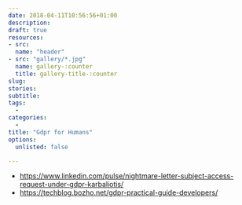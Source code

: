 ```yaml
---
date: 2018-04-11T10:56:56+01:00
description: 
draft: true
resources: 
- src: 
  name: "header"
- src: "gallery/*.jpg"
  name: gallery-:counter
  title: gallery-title-:counter
slug:
stories:
subtitle: 
tags: 
  - 
categories: 
  - 
title: "Gdpr for Humans"
options:
  unlisted: false

---
```


- https://www.linkedin.com/pulse/nightmare-letter-subject-access-request-under-gdpr-karbaliotis/ 
- https://techblog.bozho.net/gdpr-practical-guide-developers/